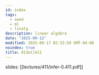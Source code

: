 ```yaml
---
id: index
tags:
  - seed
  - ml
  - linalg
description: linear algebra
date: "2025-09-12"
modified: 2025-09-17 02:33:50 GMT-04:00
noindex: true
title: 0[dot]411
---
```


slides: [[lectures/411/infer-0.411.pdf]]
